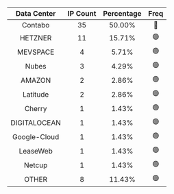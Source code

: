 | Data Center | IP Count | Percentage | Freq |
|:------------:|:--------:|:-----------:|:-----:|
| Contabo | 35 | 50.00% | 🔴 |
| HETZNER | 11 | 15.71% | 🟢 |
| MEVSPACE | 4 | 5.71% | 🟢 |
| Nubes | 3 | 4.29% | 🟢 |
| AMAZON | 2 | 2.86% | 🟢 |
| Latitude | 2 | 2.86% | 🟢 |
| Cherry | 1 | 1.43% | 🟢 |
| DIGITALOCEAN | 1 | 1.43% | 🟢 |
| Google-Cloud | 1 | 1.43% | 🟢 |
| LeaseWeb | 1 | 1.43% | 🟢 |
| Netcup | 1 | 1.43% | 🟢 |
| OTHER | 8 | 11.43% | 🟢 |